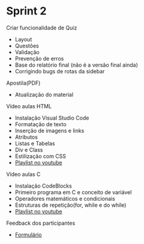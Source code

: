 # Sprint 2

Criar funcionalidade de Quiz
- Layout
- Questões
- Validação
- Prevenção de erros
- Base do relatório final (não é a versão final ainda)
- Corrigindo bugs de rotas da sidebar

Apostila(PDF)
- Atualização do material

Vídeo aulas HTML
- Instalação Visual Studio Code
- Formatação de texto
- Inserção de imagens e links
- Atributos
- Listas e Tabelas
- Div e Class
- Estilização com CSS
- [Playlist no youtube](https://www.youtube.com/playlist?list=PLrY4kuRO8ZyZM6hgWNzlfSBU04Afry9OO)

Vídeo aulas C
- Instalação CodeBlocks
- Primeiro programa em C e conceito de variável
- Operadores matemáticos e condicionais
- Estruturas de repetição(for, while e do while)
- [Playlist no youtube](https://www.youtube.com/playlist?list=PLCY5bqBo89WxVTLbnLkoTzGZPlmN5VAPl)

Feedback dos participantes
- [Formulário](https://forms.gle/ZCehjSpX1ERpzhmbA)





